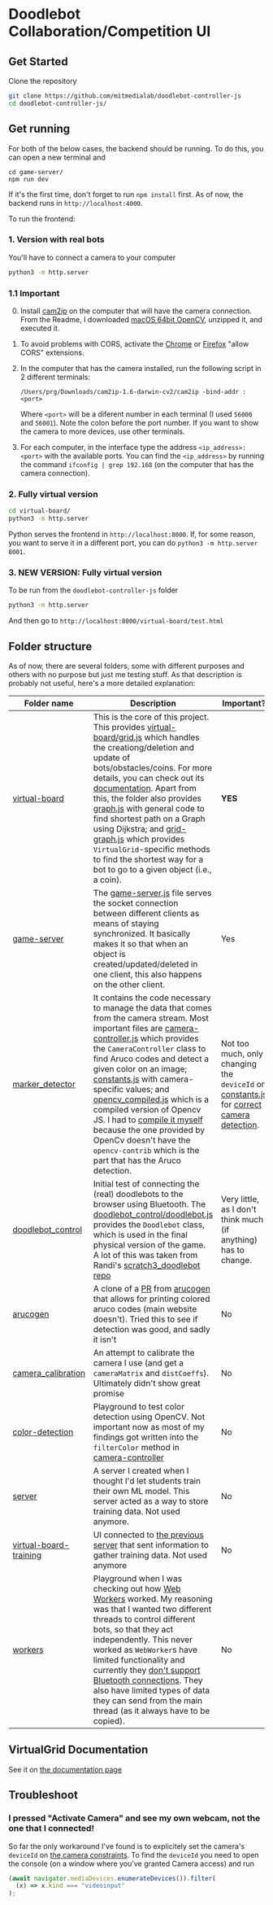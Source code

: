 # Doodlebot Collaboration/Competition UI

## Get Started

Clone the repository

```bash
git clone https://github.com/mitmedialab/doodlebot-controller-js
cd doodlebot-controller-js/
```

## Get running

For both of the below cases, the backend should be running. To do this, you can open a new terminal and

```
cd game-server/
npm run dev
```

If it's the first time, don't forget to run `npm install` first. As of now, the backend runs in `http://localhost:4000`.

To run the frontend:

### 1. Version with real bots

You'll have to connect a camera to your computer

```bash
python3 -m http.server
```

### 1.1 Important

0. Install [cam2ip](https://github.com/gen2brain/cam2ip) on the computer that will have the camera connection. From the Readme, I downloaded [macOS 64bit OpenCV](https://github.com/gen2brain/cam2ip/releases/download/1.6/cam2ip-1.6-darwin-cv2.zip), unzipped it, and executed it.
1. To avoid problems with CORS, activate the [Chrome](https://chrome.google.com/webstore/detail/allow-cors-access-control/lhobafahddgcelffkeicbaginigeejlf?hl=en) or [Firefox](https://addons.mozilla.org/en-US/firefox/addon/access-control-allow-origin/) "allow CORS" extensions.
2. In the computer that has the camera installed, run the following script in 2 different terminals:

   ```
   /Users/prg/Downloads/cam2ip-1.6-darwin-cv2/cam2ip -bind-addr :<port>
   ```

   Where `<port>` will be a diferent number in each terminal (I used `56000` and `56001`). Note the colon before the port number.
   If you want to show the camera to more devices, use other terminals.

3. For each computer, in the interface type the address `<ip_address>:<port>` with the available ports. You can find the `<ip_address>` by running the command `ifconfig | grep 192.168` (on the computer that has the camera connection).

### 2. Fully virtual version

```bash
cd virtual-board/
python3 -m http.server
```

Python serves the frontend in `http://localhost:8000`. If, for some reason, you want to serve it in a different port, you can do `python3 -m http.server 8001`.

### 3. NEW VERSION: Fully virtual version

To be run from the `doodlebot-controller-js` folder

```bash
python3 -m http.server
```

And then go to `http://localhost:8000/virtual-board/test.html`

## Folder structure

As of now, there are several folders, some with different purposes and others with no purpose but just me testing stuff. As that description is probably not useful, here's a more detailed explanation:

| Folder name                                         | Description                                                                                                                                                                                                                                                                                                                                                                                                                                                                                                                                                                                                                                                                          | Important?                                                                                                                                                                                                  |
| --------------------------------------------------- | ------------------------------------------------------------------------------------------------------------------------------------------------------------------------------------------------------------------------------------------------------------------------------------------------------------------------------------------------------------------------------------------------------------------------------------------------------------------------------------------------------------------------------------------------------------------------------------------------------------------------------------------------------------------------------------ | ----------------------------------------------------------------------------------------------------------------------------------------------------------------------------------------------------------- |
| [virtual-board](./virtual-board/)                   | This is the core of this project. This provides [virtual-board/grid.js](./virtual-board/grid.js) which handles the creationg/deletion and update of bots/obstacles/coins. For more details, you can check out its [documentation](#documentation). Apart from this, the folder also provides [graph.js](./virtual-board/graph.js) with general code to find shortest path on a Graph using Dijkstra; and [grid-graph.js](./virtual-board/grid-graph.js) which provides `VirtualGrid`-specific methods to find the shortest way for a bot to go to a given object (i.e., a coin).                                                                                                     | **YES**                                                                                                                                                                                                     |
| [game-server](./game-server/)                       | The [game-server.js](./game-server/game-server.js) file serves the socket connection between different clients as means of staying synchronized. It basically makes it so that when an object is created/updated/deleted in one client, this also happens on the other client.                                                                                                                                                                                                                                                                                                                                                                                                       | Yes                                                                                                                                                                                                         |
| [marker_detector](./marker_detector/)               | It contains the code necessary to manage the data that comes from the camera stream. Most important files are [camera-controller.js](./marker_detector/camera-controller.js) which provides the `CameraController` class to find Aruco codes and detect a given color on an image; [constants.js](./marker_detector/constants.js) with camera-specific values; and [opencv_compiled.js](./marker_detector/opencv_compiled.js) which is a compiled version of Opencv JS. I had to [compile it myself](https://docs.opencv.org/3.4/d4/da1/tutorial_js_setup.html) because the one provided by OpenCv doesn't have the `opencv-contrib` which is the part that has the Aruco detection. | Not too much, only changing the `deviceId` on [constants.js](./marker_detector/constants.js) for [correct camera detection](#i-pressed-activate-camera-and-see-my-own-webcam-not-the-one-that-i-connected). |
| [doodlebot_control](./doodlebot_control/)           | Initial test of connecting the (real) doodlebots to the browser using Bluetooth. The [doodlebot_control/doodlebot.js](./doodlebot_control/doodlebot.js) provides the `Doodlebot` class, which is used in the final physical version of the game. A lot of this was taken from Randi's [scratch3_doodlebot repo](https://github.com/mitmedialab/prg-extension-boilerplate/tree/robotdev/packages/scratch-vm/src/extensions/scratch3_doodlebot)                                                                                                                                                                                                                                        | Very little, as I don't think much (if anything) has to change.                                                                                                                                             |
| [arucogen](./arucogen/)                             | A clone of a [PR](https://github.com/vwvw/arucogen) from [arucogen](https://chev.me/arucogen/) that allows for printing colored aruco codes (main website doesn't). Tried this to see if detection was good, and sadly it isn't                                                                                                                                                                                                                                                                                                                                                                                                                                                      | No                                                                                                                                                                                                          |
| [camera_calibration](./camera_calibration/)         | An attempt to calibrate the camera I use (and get a `cameraMatrix` and `distCoeffs`). Ultimately didn't show great promise                                                                                                                                                                                                                                                                                                                                                                                                                                                                                                                                                           | No                                                                                                                                                                                                          |
| [color-detection](./color-detection/)               | Playground to test color detection using OpenCV. Not important now as most of my findings got written into the `filterColor` method in [camera-controller](./marker_detector/camera-controller.js)                                                                                                                                                                                                                                                                                                                                                                                                                                                                                   | No                                                                                                                                                                                                          |
| [server](./server/)                                 | A server I created when I thought I'd let students train their own ML model. This server acted as a way to store training data. Not used anymore.                                                                                                                                                                                                                                                                                                                                                                                                                                                                                                                                    | No                                                                                                                                                                                                          |
| [virtual-board-training](./virtual-board-training/) | UI connected to [the previous server](./server/) that sent information to gather training data. Not used anymore                                                                                                                                                                                                                                                                                                                                                                                                                                                                                                                                                                     | No                                                                                                                                                                                                          |
| [workers](./workers/)                               | Playground when I was checking out how [Web Workers](https://developer.mozilla.org/en-US/docs/Web/API/Web_Workers_API/Using_web_workers) worked. My reasoning was that I wanted two different threads to control different bots, so that they act independently. This never worked as `WebWorker`s have limited functionality and currently they [don't support Bluetooth connections](https://github.com/WebBluetoothCG/web-bluetooth/issues/422). They also have limited types of data they can send from the main thread (as it always have to be copied).                                                                                                                        | No                                                                                                                                                                                                          |

## VirtualGrid Documentation

See it on [the documentation page](./virtual-grid-documentation.md)

## Troubleshoot

### I pressed "Activate Camera" and see my own webcam, not the one that I connected!

So far the only workaround I've found is to explicitely set the camera's `deviceId` on [the camera constraints](./marker_detector/constants.js). To find the `deviceId` you need to open the console (on a window where you've granted Camera access) and run

```javascript
(await navigator.mediaDevices.enumerateDevices()).filter(
  (x) => x.kind === "videoinput"
);
```
